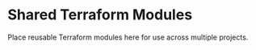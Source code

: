 # Shared Terraform Modules

Place reusable Terraform modules here for use across multiple projects. 